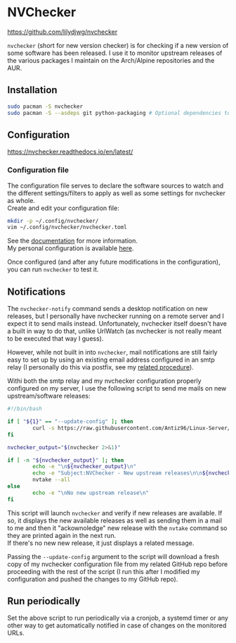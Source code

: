 # NVChecker

<https://github.com/lilydjwg/nvchecker>  

`nvchecker` (short for new version checker) is for checking if a new version of some software has been released.
I use it to monitor upstream releases of the various packages I maintain on the Arch/Alpine repositories and the AUR.

## Installation

```bash
sudo pacman -S nvchecker
sudo pacman -S --asdeps git python-packaging # Optional dependencies to support git repositories and pypi sources that I personally need.
```

## Configuration

<https://nvchecker.readthedocs.io/en/latest/>

### Configuration file

The configuration file serves to declare the software sources to watch and the different settings/filters to apply as well as some settings for nvchecker as whole.  
Create and edit your configuration file:

```bash
mkdir -p ~/.config/nvchecker/
vim ~/.config/nvchecker/nvchecker.toml
```

See the [documentation](https://nvchecker.readthedocs.io/en/latest/usage.html#configuration-files) for more information.  
My personal configuration is available [here](https://github.com/Antiz96/Linux-Server/blob/main/Dotfiles/Services/nvchecker.toml).

Once configured (and after any future modifications in the configuration), you can run `nvchecker` to test it.

## Notifications

The `nvchecker-notify` command sends a desktop notification on new releases, but I personally have nvchecker running on a remote server and I expect it to send mails instead. Unfortunately, nvchecker itself doesn't have a built in way to do that, unlike UrlWatch (as nvchecker is not really meant to be executed that way I guess).  

However, while not built in into `nvchecker`, mail notifications are still fairly easy to set up by using an existing email address configured in an smtp relay (I personally do this via postfix, see my [related procedure](https://github.com/Antiz96/Linux-Server/blob/main/Services/Postfix.md)).

Withi both the smtp relay and my nvchecker configuration properly configured on my server, I use the following script to send me mails on new upstream/software releases:

```bash
#!/bin/bash

if [ "${1}" == "--update-config" ]; then
        curl -s https://raw.githubusercontent.com/Antiz96/Linux-Server/main/Dotfiles/Services/nvchecker.toml -o /home/ansible/.config/nvchecker/nvchecker.toml && echo -e "\nConfiguration updated" || exit 1
fi

nvchecker_output="$(nvchecker 2>&1)"

if [ -n "${nvchecker_output}" ]; then
        echo -e "\n${nvchecker_output}\n"
        echo -e "Subject:NVChecker - New upstream releases\n\n${nvchecker_output}" | sendmail youremailaddress@mail.com || exit 1
        nvtake --all
else
        echo -e "\nNo new upstream release\n"
fi
```

This script will launch `nvchecker` and verify if new releases are available. If so, it displays the new available releases as well as sending them in a mail to me and then it "ackownoledge" new release with the `nvtake` command so they are printed again in the next run.  
If there's no new new release, it just displays a related message.

Passing the `--update-config` argument to the script will download a fresh copy of my nvchecker configuration file from my related GitHub repo before proceeding with the rest of the script (I run this after I modified my configuration and pushed the changes to my GitHub repo).

## Run periodically

Set the above script to run periodically via a cronjob, a systemd timer or any other way to get automatically notified in case of changes on the monitored URLs.
